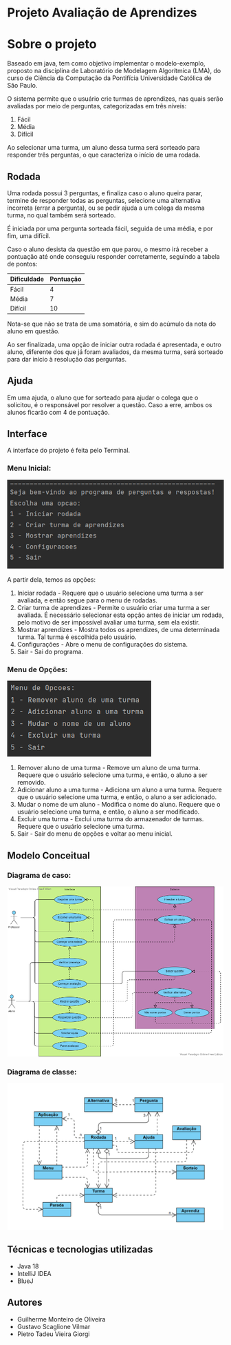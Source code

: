 # Projeto Avaliação de Aprendizes
# Sobre o projeto
Baseado em java, tem como objetivo implementar o modelo-exemplo, proposto na disciplina de Laboratório de Modelagem Algorítmica (LMA), do curso de Ciência da Computação da Pontifícia Universidade Católica de São Paulo.

O sistema permite que o usuário crie turmas de aprendizes, nas quais serão avaliadas por meio de perguntas, categorizadas em três níveis:
1. Fácil
2. Média
3. Difícil

Ao selecionar uma turma, um aluno dessa turma será sorteado para responder três perguntas, o que caracteriza o início de uma rodada.

## Rodada
Uma rodada possui 3 perguntas, e finaliza caso o aluno queira parar, termine de responder todas as perguntas, selecione uma alternativa incorreta (errar a pergunta), ou se pedir ajuda a um colega da mesma turma, no qual também será sorteado.

É iniciada por uma pergunta sorteada fácil, seguida de uma média, e por fim, uma difícil. 

Caso o aluno desista da questão em que parou, o mesmo irá receber a pontuação até onde conseguiu responder corretamente, seguindo a tabela de pontos:

 Dificuldade | Pontuação
 ----------- | ------
 Fácil       | 4
 Média       | 7
 Difícil     | 10

Nota-se que não se trata de uma somatória, e sim do acúmulo da nota do aluno em questão.

Ao ser finalizada, uma opção de iniciar outra rodada é apresentada, e outro aluno, diferente dos que já foram avaliados, da mesma turma, será sorteado para dar início 
à resolução das perguntas.

## Ajuda
Em uma ajuda, o aluno que for sorteado para ajudar o colega que o solicitou, é o responsável por resolver a questão. Caso a erre, ambos os alunos ficarão com 4  de pontuação.

## Interface
A interface do projeto é feita pelo Terminal. 

### Menu Inicial:

![Menu Inicial](https://raw.githubusercontent.com/Pink-Skirts/avaliacao-aprendizes/screenshots/menu-inicial.png)

A partir dela, temos as opções:
1. Iniciar rodada - Requere que o usuário selecione uma turma a ser avaliada, e então segue para o menu de rodadas.
2. Criar turma de aprendizes - Permite o usuário criar uma turma a ser avaliada. É necessário selecionar esta opção antes de iniciar um rodada, pelo motivo de ser impossível avaliar uma turma, sem ela existir.
3. Mostrar aprendizes - Mostra todos os aprendizes, de uma determinada turma. Tal turma é escolhida pelo usuário.
4. Configurações - Abre o menu de configurações do sistema.
5. Sair - Sai do programa.

### Menu de Opções:

![Menu opções](https://raw.githubusercontent.com/Pink-Skirts/avaliacao-aprendizes/screenshots/menu-edicao.png)

1. Remover aluno de uma turma - Remove um aluno de uma turma. Requere que o usuário selecione uma turma, e então, o aluno a ser removido.
2. Adicionar aluno a uma turma - Adiciona um aluno a uma turma. Requere que o usuário selecione uma turma, e então, o aluno a ser adicionado.
3. Mudar o nome de um aluno - Modifica o nome do aluno. Requere que o usuário selecione uma turma, e então, o aluno a ser modificado.
4. Excluir uma turma - Exclui uma turma do armazenador de turmas. Requere que o usuário selecione uma turma.
5. Sair - Sair do menu de opções e voltar ao menu inicial.

## Modelo Conceitual
### Diagrama de caso:
![Diagrama de caso](https://raw.githubusercontent.com/Pink-Skirts/avaliacao-aprendizes/screenshots/diagrama-de-caso.png)

### Diagrama de classe:
![Diagrama de classe](https://raw.githubusercontent.com/Pink-Skirts/avaliacao-aprendizes/screenshots/diagrama-de-classes.png)

## Técnicas e tecnologias utilizadas
* Java 18
* IntelliJ IDEA
* BlueJ

## Autores
* Guilherme Monteiro de Oliveira
* Gustavo Scaglione Vilmar
* Pietro Tadeu Vieira Giorgi
